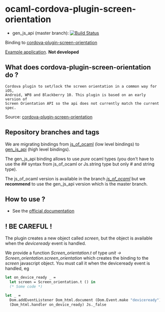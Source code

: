 # ocaml-cordova-plugin-screen-orientation

* gen_js_api (master branch): [![Build Status](https://travis-ci.org/dannywillems/ocaml-cordova-plugin-screen-orientation.svg?branch=master)](https://travis-ci.org/dannywillems/ocaml-cordova-plugin-screen-orientation)

Binding to
[cordova-plugin-screen-orientation](https://github.com/gbenvenuti/cordova-plugin-screen-orientation)

[Example
application](https://github.com/dannywillems/ocaml-cordova-plugin-screen-orientation-example).
**Not developed**

## What does cordova-plugin-screen-orientation do ?

```
Cordova plugin to set/lock the screen orientation in a common way for iOS,
Android, WP8 and Blackberry 10. This plugin is based on an early version of
Screen Orientation API so the api does not currently match the current spec.
```

Source: [cordova-plugin-screen-orientation](https://github.com/gbenvenuti/cordova-plugin-screen-orientation)

## Repository branches and tags

We are migrating bindings from
[js_of_ocaml](https://github.com/ocsigen/js_of_ocaml) (low level bindings) to
[gen_js_api](https://github.com/lexifi/gen_js_api) (high level bindings).

The gen_js_api binding allows to use *pure* ocaml types (you don't have to use
the ## syntax from js_of_ocaml or Js.string type but only # and string type).

The js_of_ocaml version is available in the branch
[*js_of_ocaml*](https://github.com/dannywillems/ocaml-cordova-plugin-screen-orientation/tree/js_of_ocaml)
but we **recommend** to use the gen_js_api version which is the master branch.

## How to use ?

* See the [official documentation](https://github.com/gbenvenuti/cordova-plugin-screen-orientation)

## ! BE CAREFUL !

The plugin creates a new object called *screen*, but the object is
available when the *deviceready* event is handled.

We provide a function *Screen_orientation.t* of type *unit -> Screen_orientation.screen_orientation* which creates the
binding to the *screen* javascript object. You must call it when the deviceready
event is handled, eg

```OCaml
let on_device_ready _ =
  let screen = Screen_orientation.t () in
  (* Some code *)

let _ =
  Dom.addEventListener Dom_html.document (Dom.Event.make "deviceready")
  (Dom_html.handler on_device_ready) Js._false
```
